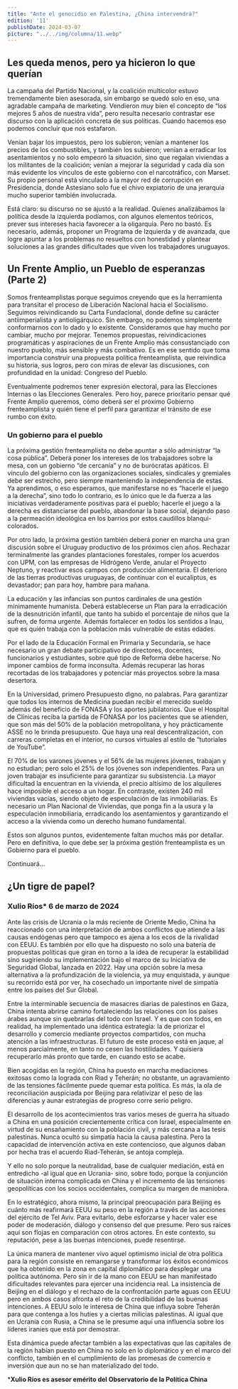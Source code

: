 ```yaml
---
title: "Ante el genocidio en Palestina, ¿China intervendrá?"
edition: '11'
publishDate: 2024-03-07
picture: "../../img/columna/11.webp"
---
```

## Les queda menos, pero ya hicieron lo que querían

La campaña del Partido Nacional, y la coalición multicolor estuvo tremendamente bien asesorada, sin embargo se quedó solo en eso, una agradable campaña de marketing. Vendieron muy bien el concepto de “los mejores 5 años de nuestra vida”, pero resulta necesario contrastar ese discurso con la aplicación concreta de sus políticas. Cuando hacemos eso podemos concluir que nos estafaron.

Venían bajar los impuestos, pero los subieron; venían a mantener los precios de los combustibles, y también los subieron; venían a erradicar los asentamientos y no solo empeoró la situación, sino que regalan viviendas a los militantes de la coalición; venían a mejorar la seguridad y cada día son más evidente los vínculos de este gobierno con el narcotráfico, con Marset. Su propio personal está vinculado a la mayor red de corrupción en Presidencia, donde Astesiano solo fue el chivo expiatorio de una jerarquía mucho superior también involucrada.

Está claro: su discurso no se ajustó a la realidad. Quienes analizábamos la política desde la izquierda podíamos, con algunos elementos teóricos, prever sus intereses hacia favorecer a la oligarquía. Pero no bastó. Es necesario, además, proponer un Programa de Izquierda y de avanzada, que logre apuntar a los problemas no resueltos con honestidad y plantear soluciones a las grandes dificultades que viven los trabajadores uruguayos.


## Un Frente Amplio, un Pueblo de esperanzas (Parte 2)

Somos frenteamplistas porque seguimos creyendo que es la herramienta para transitar el proceso de Liberación Nacional hacia el Socialismo. Seguimos reivindicando su Carta Fundacional, donde define su carácter antiimperialista y antioligárquico. Sin embargo, no podemos simplemente conformarnos con lo dado y lo existente. Consideramos que hay mucho por cambiar, mucho por mejorar. Tenemos propuestas, reivindicaciones programáticas y aspiraciones de un Frente Amplio más consustanciado con nuestro pueblo, más sensible y más combativo. Es en ese sentido que toma importancia construir una propuesta política frenteamplista, que reivindica su historia, sus logros, pero con miras de elevar las discusiones, con profundidad en la unidad: Congreso del Pueblo.

Eventualmente podremos tener expresión electoral, para las Elecciones Internas o las Elecciones Generales. Pero hoy, parece prioritario pensar qué Frente Amplio queremos, cómo deberá ser el próximo Gobierno frenteamplista y quién tiene el perfil para garantizar el tránsito de ese rumbo con éxito.


### Un gobierno para el pueblo

La próxima gestión frenteamplista no debe apuntar a sólo administrar “la cosa pública”. Deberá poner los intereses de los trabajadores sobre la mesa, con un gobierno “de cercanía” y no de burócratas apáticos. El vínculo del gobierno con las organizaciones sociales, sindicales y gremiales debe ser estrecho, pero siempre manteniendo la independencia de estas. Ya aprendimos, o eso esperamos, que manifestarse no es “hacerle el juego a la derecha”, sino todo lo contrario, es lo único que le da fuerza a las iniciativas verdaderamente positivas para el pueblo; hacerle el juego a la derecha es distanciarse del pueblo, abandonar la base social, dejando paso a la permeación ideológica en los barrios por estos caudillos blanqui-colorados.

Por otro lado, la próxima gestión también deberá poner en marcha una gran discusión sobre el Uruguay productivo de los próximos cien años. Rechazar terminalmente las grandes plantaciones forestales, romper los acuerdos con UPM, con las empresas de Hidrógeno Verde, anular el Proyecto Neptuno, y reactivar esos campos con producción alimentaria. El deterioro de las tierras productivas uruguayas, de continuar con el eucaliptus, es devastador; pan para hoy, hambre para mañana.

La educación y las infancias son puntos cardinales de una gestión mínimamente humanista. Deberá establecerse un Plan para la erradicación de la desnutrición infantil, que tanto ha subido el porcentaje de niños que la sufren, de forma urgente. Además fortalecer en todos los sentidos a Inau, que es quién trabaja con la población más vulnerable de estas edades.

Por el lado de la Educación Formal en Primaria y Secundaria, se hace necesario un gran debate participativo de directores, docentes, funcionarios y estudiantes, sobre qué tipo de Reforma debe hacerse. No imponer cambios de forma inconsulta. Además recuperar las horas recortadas de los trabajadores y potenciar más proyectos sobre la masa desertora.

En la Universidad, primero Presupuesto digno, no palabras. Para garantizar que todos los internos de Medicina puedan recibir el merecido sueldo además del beneficio de FONASA y los aportes jubilatorios. Que el Hospital de Clínicas reciba la partida de FONASA por los pacientes que se atienden, que son más del 50% de la población metropolitana, y hoy prácticamente ASSE no le brinda presupuesto. Que haya una real descentralización, con carreras completas en el interior, no cursos virtuales al estilo de “tutoriales de YouTube”.

El 70% de los varones jóvenes y el 56% de las mujeres jóvenes, trabajan y no estudian; pero solo el 25% de los jóvenes son independientes. Para un joven trabajar es insuficiente para garantizar su subsistencia. La mayor dificultad la encuentran en la vivienda, el precio altísimo de los alquileres hace imposible el acceso a un hogar. En contraste, existen 240 mil viviendas vacías, siendo objeto de especulación de las inmobiliarias. Es necesario un Plan Nacional de Viviendas, que ponga fin a la usura y la especulación inmobiliaria, erradicando los asentamientos y garantizando el acceso a la vivienda como un derecho humano fundamental.

Estos son algunos puntos, evidentemente faltan muchos más por detallar. Pero en definitiva, lo que debe ser la próxima gestión frenteamplista es un Gobierno para el pueblo.

Continuará…


## ¿Un tigre de papel?


### Xulio Ríos*    6 de marzo de 2024

Ante las crisis de Ucrania o la más reciente de Oriente Medio, China ha reaccionado con una interpretación de ambos conflictos que atiende a las causas endógenas pero que tampoco es ajena a los ecos de la rivalidad con EEUU. Es también por ello que ha dispuesto no solo una batería de propuestas políticas que giran en torno a la idea de recuperar la estabilidad sino sugiriendo su implementación bajo el marco de su Iniciativa de Seguridad Global, lanzada en 2022. Hay una opción sobre la mesa alternativa a la profundización de la violencia, ya muy enquistada, y aunque su recorrido está por ver, ha cosechado un importante nivel de simpatía entre los países del Sur Global.

Entre la interminable secuencia de masacres diarias de palestinos en Gaza, China intenta abrirse camino fortaleciendo las relaciones con los países árabes aunque sin quebrarlas del todo con Israel. Y es que con todos, en realidad, ha implementado una idéntica estrategia: la de priorizar el desarrollo y comercio mediante proyectos compartidos, con mucha atención a las infraestructuras. El futuro de este proceso está en jaque, al menos parcialmente, en tanto no cesen las hostilidades. Y quisiera recuperarlo más pronto que tarde, en cuando esto se acabe.

Bien acogidas en la región, China ha puesto en marcha mediaciones exitosas como la lograda con Riad y Teherán; no obstante, un agravamiento de las tensiones fácilmente puede quemar esta política. Es más, la ola de reconciliación auspiciada por Beijing para relativizar el peso de las diferencias y aunar estrategias de progreso corre serio peligro.

El desarrollo de los acontecimientos tras varios meses de guerra ha situado a China en una posición crecientemente crítica con Israel, especialmente en virtud de su ensañamiento con la población civil, y más cercana a las tesis palestinas. Nunca ocultó su simpatía hacia la causa palestina. Pero la capacidad de intervención activa en este contencioso, que algunos daban por hecha tras el acuerdo Riad-Teherán, se antoja compleja.

Y ello no solo porque la neutralidad, base de cualquier mediación, está en entredicho -al igual que en Ucrania- sino, sobre todo, porque la conjunción de situación interna complicada en China y el incremento de las tensiones geopolíticas con los socios occidentales, complica su margen de maniobra.

En lo estratégico, ahora mismo, la principal preocupación para Beijing es cuánto más reafirmará EEUU su peso en la región a través de las acciones del ejército de Tel Aviv. Para evitarlo, debe esforzarse y hacer valer ese poder de moderación, diálogo y consenso del que presume. Pero sus raíces aquí son flojas en comparación con otros actores. En este contexto, su reputación, pese a las buenas intenciones, puede resentirse.

La única manera de mantener vivo aquel optimismo inicial de otra política para la región consiste en remangarse y transformar los éxitos económicos que ha obtenido en la zona en capital diplomático para desplegar una política autónoma. Pero sin ir de la mano con EEUU se han manifestado dificultades relevantes para ejercer una incidencia real. La insistencia de Beijing en el diálogo y el rechazo de la confrontación parte aguas con EEUU pero en ambos casos afronta el reto de la credibilidad de las buenas intenciones. A EEUU solo le interesa de China que influya sobre Teherán para que contenga a los hutíes y a ciertas milicias palestinas. Al igual que en Ucrania con Rusia, a China se le presume aquí una influencia sobre los líderes iraníes que está por demostrar.

Esta dinámica puede afectar también a las expectativas que las capitales de la región habían puesto en China no solo en lo diplomático y en el marco del conflicto, también en el cumplimiento de las promesas de comercio e inversión que aun no se han materializado del todo.

***Xulio Ríos es asesor emérito del Observatorio de la Política China**